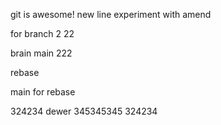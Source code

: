 git is awesome!
new line
experiment with amend

for branch 2
22

brain main 222

rebase

main for rebase

324234
dewer
345345345
324234